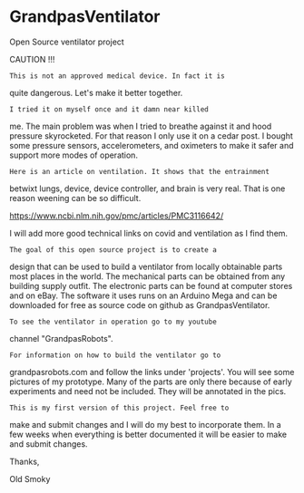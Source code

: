 # GrandpasVentilator
Open Source ventilator project

CAUTION !!!

	This is not an approved medical device. In fact it is
quite dangerous. Let's make it better together.
	
	I tried it on myself once and it damn near killed
me. The main problem was when I tried to breathe against it and hood
pressure skyrocketed. For that reason I only use it on a cedar post.
I bought some pressure sensors, accelerometers, and oximeters to make
it safer and support more modes of operation.

	Here is an article on ventilation. It shows that the entrainment
betwixt lungs, device, device controller, and brain is very real.
That is one reason weening can be so difficult.

https://www.ncbi.nlm.nih.gov/pmc/articles/PMC3116642/

I will add more good technical links on covid and ventilation 
as I find them.

	The goal of this open source project is to create a 
design that can be used to build a ventilator from locally
obtainable parts most places in the world. The mechanical
parts can be obtained from any building supply outfit. The 
electronic parts can be found at computer stores and on eBay. 
The software it uses runs on an Arduino Mega and can be 
downloaded for free as source code on github as GrandpasVentilator.

	To see the ventilator in operation go to my youtube 
channel "GrandpasRobots". 

	For information on how to build the ventilator go to
grandpasrobots.com and follow the links under 'projects'. You
will see some pictures of my prototype. Many of the parts are only
there because of early experiments and need not be included. 
They will be annotated in the pics.

	This is my first version of this project. Feel free to
make and submit changes and I will do my best to incorporate them.
In a few weeks when everything is better documented it will be
easier to make and submit changes.

Thanks,

Old Smoky

